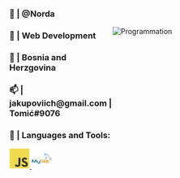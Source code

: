  
<h3 align="left">👋 | @Norda</h1> <img type="video/mp4" align="right" src="https://giphy.com/gifs/monkey-VjAB0fOmK15Ze" alt="Programmation" width="300" height="200"/>
<h3 align="left">👀 | Web Development</h3>
<h3 align="left">🌱 | Bosnia and Herzgovina </h3>
<h3 align="left">📫 | jakupoviich@gmail.com | Tomić#9076</h3>




<h3 align="left">🔧 | Languages and Tools:</h3>
<p align="left">  </a> <a href="https://developer.mozilla.org/en-US/docs/Web/JavaScript" target="_blank" rel="noreferrer"> <img src="https://raw.githubusercontent.com/devicons/devicon/master/icons/javascript/javascript-original.svg" alt="javascript" width="40" height="40"/> </a> <a href="https://www.mysql.com/" target="_blank" rel="noreferrer"> <img src="https://raw.githubusercontent.com/devicons/devicon/master/icons/mysql/mysql-original-wordmark.svg" alt="mysql" width="40" height="40"/> </a> </p>
